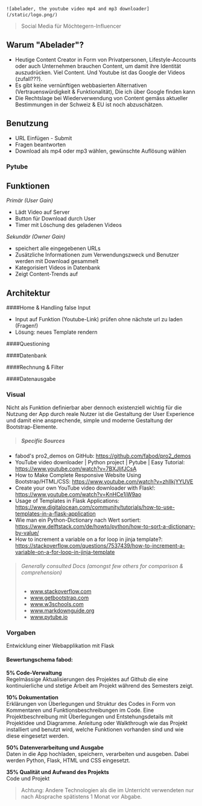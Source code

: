
    ![abelader, the youtube video mp4 and mp3 downloader](/static/logo.png/)

> Social Media für Möchtegern-Influencer

## Warum "Abelader"?

- Heutige Content Creator in Form von Privatpersonen, Lifestyle-Accounts oder auch Unternehmen 
brauchen Content, um damit ihre Identität auszudrücken. Viel Content. Und Youtube ist das Google 
der Videos (zufall???).
- Es gibt keine vernünftigen webbasierten Alternativen (Vertrauenswürdigkeit & Funktionalität),
Die ich über Google finden kann
- Die Rechtslage bei Wiederverwendung von Content gemäss aktueller Bestimmungen in der Schweiz & EU ist noch abzuschätzen.

## Benutzung

- URL Einfügen - Submit
- Fragen beantworten
- Download als mp4 oder mp3 wählen, gewünschte Auflösung wählen

### Pytube


## Funktionen

*Primär (User Gain)*
- Lädt Video auf Server
- Button für Download durch User
- Timer mit Löschung des geladenen Videos

*Sekundär (Owner Gain)*
- speichert alle eingegebenen URLs
- Zusätzliche Informationen zum Verwendungszweck und Benutzer werden mit Download gesammelt
- Kategorisiert Videos in Datenbank
- Zeigt Content-Trends auf

## Architektur

####Home & Handling false Input
- Input auf Funktion (Youtube-Link) prüfen ohne nächste url zu laden (Fragen!)
- Lösung: neues Template rendern

####Questioning

####Datenbank

####Rechnung & Filter

####Datenausgabe


### Visual

Nicht als Funktion definierbar aber dennoch existenziell wichtig für die Nutzung 
der App durch reale Nutzer ist die Gestaltung der User Experience und damit 
eine ansprechende, simple und moderne Gestaltung der Bootstrap-Elemente.


>##### Specific Sources
- fabod's pro2_demos on GitHub: https://github.com/fabod/pro2_demos
- YouTube video downloader | Python project | Pytube | Easy Tutorial: https://www.youtube.com/watch?v=7BXJIjfJCsA
- How to Make Complete Responsive Website Using Bootstrap/HTML/CSS: https://www.youtube.com/watch?v=zhllkjYYUVE
- Create your own YouTube video downloader with Flask!: https://www.youtube.com/watch?v=KnHCe1jW9ao
- Usage of Templates in Flask Applications: https://www.digitalocean.com/community/tutorials/how-to-use-templates-in-a-flask-application
- Wie man ein Python-Dictionary nach Wert sortiert: https://www.delftstack.com/de/howto/python/how-to-sort-a-dictionary-by-value/
- How to increment a variable on a for loop in jinja template?: https://stackoverflow.com/questions/7537439/how-to-increment-a-variable-on-a-for-loop-in-jinja-template

>###### Generally consulted Docs (amongst few others for comparison & comprehension)
>- www.stackoverflow.com
>- www.getbootstrap.com
>- www.w3schools.com
>- www.markdownguide.org
>- www.pytube.io
 

### Vorgaben

Entwicklung einer Webapplikation mit Flask
#### Bewertungschema fabod:

**5% Code-Verwaltung**
<br>Regelmässige Aktualisierungen des Projektes auf Github die eine kontinuierliche und stetige Arbeit am Projekt während des Semesters zeigt.

**10% Dokumentation**
<br>Erklärungen von Überlegungen und Struktur des Codes in Form von Kommentaren und Funktionsbeschreibungen im Code. Eine Projektbeschreibung mit Überlegungen und Entstehungsdetails mit Projektidee und Diagramme. Anleitung oder Walkthrough wie das Projekt installiert und benutzt wird, welche Funktionen vorhanden sind und wie diese eingesetzt werden.

**50% Datenverarbeitung und Ausgabe**
<br>Daten in die App hochladen, speichern, verarbeiten und ausgeben. Dabei werden Python, Flask, HTML und CSS eingesetzt.

**35% Qualität und Aufwand des Projekts**
<br>Code und Projekt


>Achtung: Andere Technologien als die im Unterricht verwendeten nur nach Absprache spätistens 1 Monat vor Abgabe.
